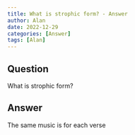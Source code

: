 ```yaml
---
title: What is strophic form? - Answer
author: Alan
date: 2022-12-29
categories: [Answer]
tags: [Alan]
---
```


## Question

What is strophic form?



## Answer

The same music is for each verse